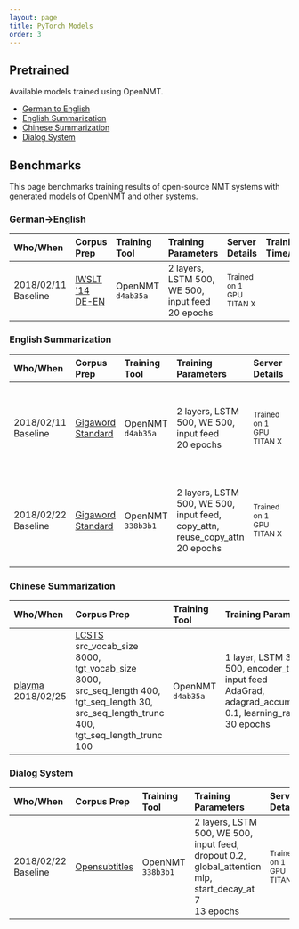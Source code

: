 ```yaml
---
layout: page
title: PyTorch Models
order: 3
---
```


## Pretrained


Available models trained using OpenNMT.

* [German to English](http://lstm.seas.harvard.edu/latex/opennmt-py-models/translate/de-en/baseline-brnn2.s131_acc_62.71_ppl_7.74_e20.pt)
* [English Summarization](http://lstm.seas.harvard.edu/latex/opennmt-py-models/summary/model-copy_acc_51.78_ppl_11.71_e20.pt)
* [Chinese Summarization](http://lstm.seas.harvard.edu/latex/opennmt-py-models/summary/LCSTS/model_acc_56.86_ppl_10.97_e11.pt)
* [Dialog System](http://lstm.seas.harvard.edu/latex/opennmt-py-models/dialog/model_acc_39.74_ppl_26.63_e13.pt)

## Benchmarks

This page benchmarks training results of open-source NMT systems with generated models of OpenNMT and other systems.

### German->English

| Who/When      | Corpus Prep     | Training Tool | Training Parameters | Server Details | Training Time/Memory | Translation Parameters | Scores | Model |
|:------------- |:--------------- |:-------------|:-------------------|:---------------|:-------------|:------------|:------|:-----|
| 2018/02/11<br>Baseline | [IWSLT '14 DE-EN](https://github.com/facebookresearch/fairseq-py/blob/master/data/prepare-iwslt14.sh) | OpenNMT `d4ab35a` | 2 layers, LSTM 500, WE 500, input feed<br>20 epochs | <small>Trained on 1 GPU TITAN X  |  | | BLEU Score: 30.33 | 203MB [here](http://lstm.seas.harvard.edu/latex/opennmt-py-models/translate/de-en/baseline-brnn2.s131_acc_62.71_ppl_7.74_e20.pt) |

### English Summarization

| Who/When      | Corpus Prep     | Training Tool | Training Parameters | Server Details | Training Time/Memory | Translation Parameters | Scores | Model |
|:------------- |:--------------- |:-------------|:-------------------|:---------------|:-------------|:------------|:------|:-----|
| 2018/02/11<br>Baseline | [Gigaword Standard](https://github.com/harvardnlp/sent-summary) | OpenNMT `d4ab35a` | 2 layers, LSTM 500, WE 500, input feed<br>20 epochs | <small>Trained on 1 GPU TITAN X  |  | | Gigaword F-Score R1: 33.60 R2: 16.29 RL: 31.45  | 331MB [here](http://lstm.seas.harvard.edu/latex/opennmt-py-models/summary/model_acc_51.33_ppl_12.74_e20.pt) |
| 2018/02/22<br>Baseline | [Gigaword Standard](https://github.com/harvardnlp/sent-summary) | OpenNMT `338b3b1` | 2 layers, LSTM 500, WE 500, input feed, copy_attn, reuse_copy_attn<br>20 epochs | <small>Trained on 1 GPU TITAN X  |  | replace_unk | Gigaword F-Score R1: 35.51 R2: 17.35 RL: 33.17  | 331MB [here](http://lstm.seas.harvard.edu/latex/opennmt-py-models/summary/model-copy_acc_51.78_ppl_11.71_e20.pt) |

### Chinese Summarization

| Who/When      | Corpus Prep     | Training Tool | Training Parameters | Server Details | Training Time/Memory | Translation Parameters | Scores | Model |
|:------------- |:--------------- |:-------------|:-------------------|:---------------|:-------------|:------------|:------|:-----|
|[playma](https://github.com/playma) 2018/02/25 | [LCSTS](http://icrc.hitsz.edu.cn/Article/show/139.html)<br/>src_vocab_size 8000, tgt_vocab_size 8000, src_seq_length 400, tgt_seq_length 30, src_seq_length_trunc 400, tgt_seq_length_trunc 100 | OpenNMT `d4ab35a` | 1 layer, LSTM 300, WE 500, encoder_type brnn, input feed<br>AdaGrad, adagrad_accumulator_init 0.1, learning_rate 0.15<br/>30 epochs |  | | | Gigaword F-Score R1: 35.67 R2: 23.06 RL: 33.14  | 99MB [here](http://lstm.seas.harvard.edu/latex/opennmt-py-models/summary/LCSTS/model_acc_56.86_ppl_10.97_e11.pt) |

### Dialog System

| Who/When      | Corpus Prep     | Training Tool | Training Parameters | Server Details | Training Time/Memory | Translation Parameters | Scores | Model |
|:------------- |:--------------- |:-------------|:-------------------|:---------------|:-------------|:------------|:------|:-----|
| 2018/02/22<br>Baseline | [Opensubtitles](http://opus.lingfil.uu.se/download.php?f=OpenSubtitles/en.tar.gz) | OpenNMT `338b3b1` | 2 layers, LSTM 500, WE 500, input feed, dropout 0.2, global_attention mlp, start_decay_at 7<br>13 epochs | <small>Trained on 1 GPU TITAN X  |  | | TBD  | 355MB [here](http://lstm.seas.harvard.edu/latex/opennmt-py-models/dialog/model_acc_39.74_ppl_26.63_e13.pt) |

